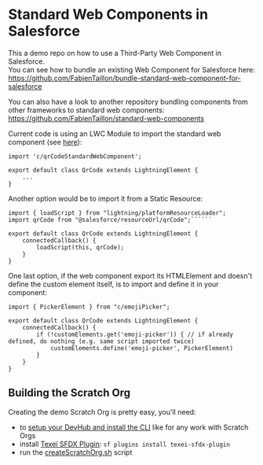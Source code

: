 # Standard Web Components in Salesforce
This a demo repo on how to use a Third-Party Web Component in Salesforce.  
You can see how to bundle an existing Web Component for Salesforce here: https://github.com/FabienTaillon/bundle-standard-web-component-for-salesforce  

You can also have a look to another repository bundling components from other frameworks to standard web components: https://github.com/FabienTaillon/standard-web-components  

Current code is using an LWC Module to import the standard web component (see [here](./force-app/main/default/lwc/qrCode/qrCode.js)):
```
import 'c/qrCodeStandardWebComponent';

export default class QrCode extends LightningElement {
    ...
}
```

Another option would be to import it from a Static Resource:
```
import { loadScript } from "lightning/platformResourceLoader";
import qrCode from "@salesforce/resourceUrl/qrCode";``````

export default class QrCode extends LightningElement {
    connectedCallback() {
        loadScript(this, qrCode);
    }
}
```

One last option, if the web component export its HTMLElement and doesn't define the custom element itself, is to import and define it in your component:
```
import { PickerElement } from "c/emojiPicker";

export default class QrCode extends LightningElement {
    connectedCallback() {
        if (!customElements.get('emoji-picker')) { // if already defined, do nothing (e.g. same script imported twice)
            customElements.define('emoji-picker', PickerElement)
        }
    }
}
```

## Building the Scratch Org
Creating the demo Scratch Org is pretty easy, you'll need:
* to [setup your DevHub and install the CLI](https://trailhead.salesforce.com/fr/content/learn/modules/sfdx_app_dev/sfdx_app_dev_setup_dx) like for any work with Scratch Orgs
* install [Texeï SFDX Plugin](https://github.com/texei/texei-sfdx-plugin): `sf plugins install texei-sfdx-plugin`
* run the [createScratchOrg.sh](./createScratchOrg.sh) script
